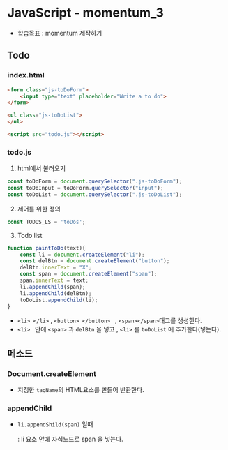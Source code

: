 # JavaScript - momentum_3

- 학습목표 : momentum 제작하기



##   Todo

### index.html 

``` html 
<form class="js-toDoForm">
    <input type="text" placeholder="Write a to do">
</form>

<ul class="js-toDoList">
</ul>

<script src="todo.js"></script>
```

### todo.js 

1. html에서 불러오기

``` js
const toDoForm = document.querySelector(".js-toDoForm");
const toDoInput = toDoForm.querySelector("input");
const toDoList = document.querySelector(".js-toDoList");
```



2. 제어를 위한 정의

``` js
const TODOS_LS = 'toDos';
```



3. Todo list 

```js
function paintToDo(text){
    const li = document.createElement("li");
    const delBtn = document.createElement("button");
    delBtn.innerText = "X"; 
    const span = document.createElement("span");
    span.innerText = text; 
    li.appendChild(span);
    li.appendChild(delBtn);
    toDoList.appendChild(li);
}
```

- `<li> </li>` , `<button> </button> ` , `<span></span>`태그를 생성한다. 
- `<li> ` 안에 `<span>` 과 `delBtn` 을 넣고 , `<li>` 를 `toDoList` 에 추가한다(넣는다).



##   메소드

###  Document.createElement

- 지정한 `tagName`의 HTML요소를 만들어 반환한다.



###  appendChild

- `li.appendShild(span)` 일때 

  : li 요소 안에 자식노드로 span 을 넣는다. 